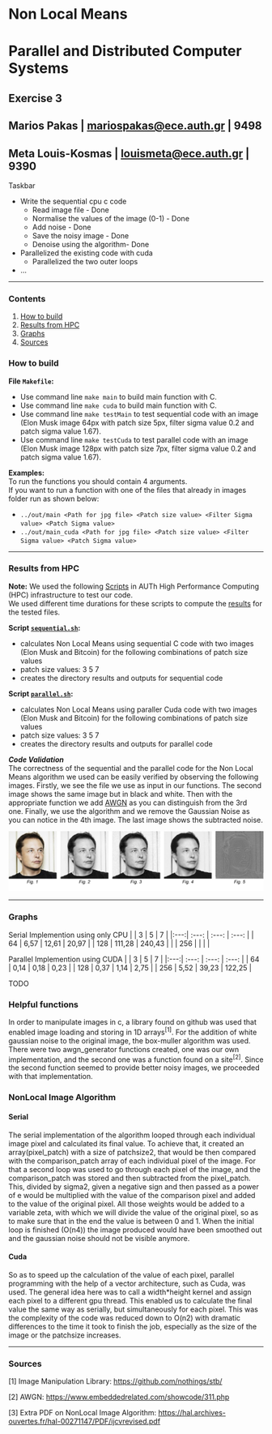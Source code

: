 # Non Local Means
# **Parallel and Distributed Computer Systems**  
## **Exercise 3**
## Marios Pakas | mariospakas@ece.auth.gr | 9498  <br />
## Meta Louis-Kosmas | louismeta@ece.auth.gr | 9390 <br />

Taskbar

* Write the sequential cpu c code
    * Read image file - Done
    * Normalise the values of the image (0-1) - Done
    * Add noise - Done
    * Save the noisy image - Done
    * Denoise using the algorithm- Done
* Parallelized the existing code with cuda
    * Parallelized the two outer loops
* ...

---
### Contents
   1. [How to build](#1)
   2. [Results from HPC](#2)
   3. [Graphs](#3)
   4. [Sources](#4)
   
<a name="1"></a>
### **How to build** 

**File ```Makefile```:**  
   + Use command line ```make main``` to build main function with C.
   + Use command line ```make cuda``` to build main function with C.
   + Use command line ```make testMain``` to test sequential code with an image (Elon Musk image 64px with patch size 5px, filter sigma value 0.2 and patch sigma value 1.67). 
   + Use command line ```make testCuda``` to test parallel code with an image (Elon Musk image 128px with patch size 7px, filter sigma value 0.2 and patch sigma value 1.67). 
   
**Examples:**  
To run the functions you should contain 4 arguments.  
If you want to run a function with one of the files that already in images folder run as shown below:
   + ```../out/main <Path for jpg file> <Patch size value> <Filter Sigma value> <Patch Sigma value>```   
   + ```../out/main_cuda <Path for jpg file> <Patch size value> <Filter Sigma value> <Patch Sigma value>``` 

---
<a name="2"></a>
### **Results from HPC** 

**Note:** We used the following [Scripts](https://github.com/Mavioux/Parallel-And-Distributed-Systems-Exercise-3/tree/main/scripts) in AUTh High Performance Computing (HPC) infrastructure to test our code.  
We used different time durations for these scripts to compute the [results](TODO) for the tested files. 

**Script [```sequential.sh```](https://github.com/Mavioux/Parallel-And-Distributed-Systems-Exercise-3/blob/main/scripts/sequential.sh):**
   + calculates Non Local Means using sequential C code with two images (Elon Musk and Bitcoin) for the following combinations of patch size values
   + patch size values: 3 5 7
   + creates the directory results and outputs for sequential code

**Script [```parallel.sh```](https://github.com/Mavioux/Parallel-And-Distributed-Systems-Exercise-3/blob/main/scripts/parallel.sh):**
   + calculates Non Local Means using paraller Cuda code with two images (Elon Musk and Bitcoin) for the following combinations of patch size values
   + patch size values: 3 5 7
   + creates the directory results and outputs for parallel code

**_Code Validation_**  
The correctness of the sequential and the parallel code for the Non Local Means algorithm we used can be easily verified by observing the following images. 
Firstly, we see the file we use as input in our functions. The second image shows the same image but in black and white. Then with the appropriate function we add [AWGN](https://en.wikipedia.org/wiki/Additive_white_Gaussian_noise) as you can distinguish from the 3rd one. Finally, we use the algorithm and we remove the Gaussian Noise as you can notice in the 4th image. The last image shows the subtracted noise.

![Elon Musk](https://github.com/Mavioux/Parallel-And-Distributed-Systems-Exercise-3/blob/main/images/musk_final.jpg)  

---
<a name="3"></a>
### **Graphs** 

Serial Implemention using only CPU
|     | 3      | 5      | 7      |
|:---:| :---:  | :---:  | :---:  |
| 64  | 6,57   | 12,61  | 20,97  |
| 128 | 111,28 | 240,43 |        |
| 256 |        |        |        |

Parallel Implemention using CUDA
|     | 3      | 5      | 7      |
|:---:| :---:  | :---:  | :---:  |
| 64  | 0,14   | 0,18   | 0,23   |
| 128 | 0,37   | 1,14   | 2,75   |
| 256 | 5,52   | 39,23  | 122,25 |

TODO


### Helpful functions

In order to manipulate images in c, a library found on github was used that enabled image loading and storing in 1D arrays<sup>[1]</sup>. For the addition of white gaussian noise to the original image, the box-muller algorithm was used. There were two awgn_generator functions created, one was our own implementation, and the second one was a function found on a site<sup>[2]</sup>. Since the second function seemed to provide better noisy images, we proceeded  with that implementation.

### NonLocal Image Algorithm

#### Serial

The serial implementation of the algorithm looped through each individual image pixel and calculated its final value. To achieve that, it created an array(pixel_patch) with a size of patchsize2, that would be then compared with the comparison_patch array of each individual pixel  of the image. For that a second loop was used to go through each pixel of the image, and the comparison_patch was stored and then subtracted from the pixel_patch. This, divided by sigma2, given a negative sign and then passed as a power of e would be multiplied with the value of the comparison pixel and added to the value of the original pixel. All those weights would be added to a variable zeta, with which we will divide the value of the original pixel, so as to make sure that in the end the value is between 0 and 1. When the initial loop is finished (O(n4)) the image produced would have been smoothed out and the gaussian noise should not be visible anymore.

#### Cuda

So as to speed up the calculation of the value of each pixel, parallel programming with the help of a vector architecture, such as Cuda, was used. The general idea here was to call a width*height kernel and assign each pixel to a different gpu thread. This enabled us to calculate the final value the same way as serially, but simultaneously for each pixel. This was the complexity of the code was reduced down to O(n2) with dramatic differences to the time it took to finish the job, especially as the size of the image or the patchsize increases.


---
<a name="4"></a>
### **Sources** 

[1] Image Manipulation Library: https://github.com/nothings/stb/

[2] AWGN: https://www.embeddedrelated.com/showcode/311.php

[3] Extra PDF on NonLocal Image Algorithm: https://hal.archives-ouvertes.fr/hal-00271147/PDF/ijcvrevised.pdf

